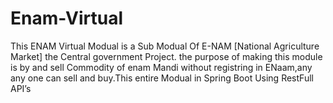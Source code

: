 # Enam-Virtual
This ENAM Virtual  Modual is a Sub Modual Of E-NAM [National Agriculture  Market] the Central government Project. the purpose of making this module is by and sell Commodity of enam Mandi without registring in ENaam,any any one can sell and buy.This entire Modual in Spring Boot  Using RestFull API’s
